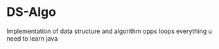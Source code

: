 # DS-Algo
Implementation of data structure and algorithm
opps
loops
everything u need to learn java
